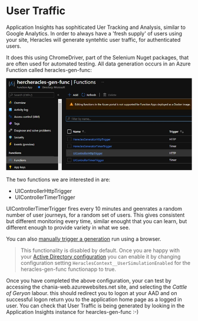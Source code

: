 # User Traffic

Application Insights has sophiticated Uer Tracking and Analysis, similar to Google Analytics.  In order to always have a 'fresh supply' of users using your site, Heracles will generate syntehtic user traffic, for authenticated users.

It does this using ChromeDriver, part of the Selenium Nuget packages, that are often used for automated testing.  All data generation occurs in an Azure Function called <your-alias>heracles-gen-func:
  
![a screenshot of a function app](../images/hercheracles-functionapp.jpg)

The two functions we are interested in are:

- UIControllerHttpTrigger
- UIControllerTimerTrigger

UIControllerTimerTrigger fires every 10 minutes and geenrates a random number of user journeys, for a random set of users.  This gives consistent but different monitoring every time, similar enought that you can learn, but different enough to provide variety in what we see.

You can also [manually trigger a generation](manually-trigger-generation.md) run using a browser.

> This functionality is disabled by default.  Once you are happy with your [Active Directory configuration](active-directory-configuration.md) you can enable it by changing configuration setting `HeraclesContext__UserSimulationEnabled` for the <your-alias>heracles-gen-func functionapp to true. 

Once you have completed the above configuration, your can test by accessing the <you-alias>chania-web.azurewebsites.net site, and selecting the *Cattle of Geryon* labour.  this should redirect you to logon at your AAD and on successful logon return you to the application home page as a logged in user.  You can check that User Traffic is being generated by looking in the Application Insights instance for <your-alias>hearcles-gen-func :-)
